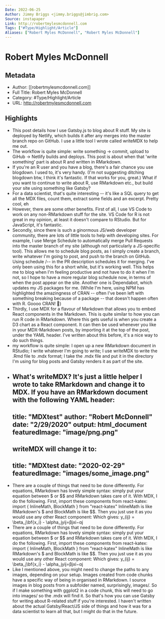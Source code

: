 ```yaml
---
Date: 2022-06-25
Author: Jimmy Briggs <jimmy.briggs@jimbrig.com>
Source: instapaper
Link: http://robertmylesmcdonnell.com
Tags: ["#Type/Highlight/Article"]
Aliases: ["Robert Myles McDonnell", "Robert Myles McDonnell"]
---
```

# Robert Myles McDonnell

## Metadata
- Author: [[robertmylesmcdonnell.com]]
- Full Title: Robert Myles McDonnell
- Category: #Type/Highlight/Article
- URL: http://robertmylesmcdonnell.com

## Highlights
- This post details how I use Gatsby.js to blog about R stuff. My site is deployed by Netlify, which builds it after any merges into the master branch repo on GitHub. I use a little tool I wrote called writeMDX to help me out.
- The workflow is quite simple: write something -> commit, upload to GiHub -> Netlify builds and deploys. This post is about when that 'write something' part is about R and written in RMarkdown.
- If you're an R user and you have a blog, there's a fair chance you use blogdown. I used to, it's very handy. (I'm not suggesting ditching blogdown btw, I think it's fantastic. If that works for you, great.) What if you want to continue to write about R, use RMarkdown etc., but build your site using something like Gatsby?
- For a data scientist, that's quite interesting -- it's like a SQL query to get all the MDX files, count them, extract some fields and an excerpt. Pretty cool, eh
- However, there are some other benefits. First of all, I use VS Code to work on any non-RMarkdown stuff for the site. VS Code for R is not great in my opinion, at least it doesn't compare to RStudio. But for JavaScript, it's fantastic.
- Secondly, since there is such a ginormous JS/web developer community, there are lots of little tools to help with developing sites. For example, I use Merge Schedule to automatically merge Pull Requests into the master branch of my site (although not particularly a JS-specific tool). This allows me to schedule blog posts, as I simply create a branch, write whatever I'm going to post, and push to the branch on GitHub. Using schedule /<YEAR>-<MONTH>-<DAY> in the PR description schedules it for merging. I've only been using this for a short while, but it's working well. This helps me to blog when I'm feeling productive and not have to do it when I'm not, so I hope to have a more regular blog schedule now, in terms of when the post appear on the site. Another one is Dependabot, which updates my JS packages for me. (While I'm here, using NPM has highlighted the amazingness of CRAN -- often I've been left with something breaking because of a package -- that doesn't happen often with R. Goooo CRAN! 🥳)
- Thirdly, I use MDX for a flavour of Markdown that allows you to embed React components in the Markdown. This is quite similar to how you can run R code in RMarkdown. Where this gets useful is when you create a D3 chart as a React component. It can then be used whenever you like in your MDX-Markdown posts, by importing it at the top of the post, under the YAML header. I've written about this before, it's a nice way to do such things.
- my workflow is quite simple:
  I open up a new RMarkdown document in RStudio;
  I write whatever I'm going to write;
  I use writeMDX to write the .Rmd file to .mdx format;
  I take the .mdx file and put it in the directory I'm using for blog posts and Gatsby renders it as part of the site.
- What's writeMDX? It's just a little helper I wrote to take RMarkdown and change it to MDX. If you have an RMarkdown document with the following YAML header:
  ---
  title: "MDXtest"
  author: "Robert McDonnell"
  date: "2/29/2020"
  output: html_document
  featuredImage: "image/png.png"
  ---
  writeMDX will change it to:
  ---
  title: "MDXtest
  date: "2020-02-29"
  featuredImage: "images/some_image.png"
  ---
- There are a couple of things that need to be done differently. For equations, RMarkdown has lovely simple syntax: simply put your equation between $ or $$ and RMarkdown takes care of it. With MDX, I do the following. First, import these components from react-katex:
  import { InlineMath, BlockMath } from "react-katex"
  InlineMath is like RMarkdown's $ and BlockMath is like $$. Then you just use it as you would use any other React component:
  <BlockMath math="y_{ij} = \beta_j\bf{x_i} - \alpha_j" />
  Which gives:
  y_{ij} = \beta_j\bf{x_i} - \alpha_jyij​=βj​xi​−αj
- There are a couple of things that need to be done differently. For equations, RMarkdown has lovely simple syntax: simply put your equation between $ or $$ and RMarkdown takes care of it. With MDX, I do the following. First, import these components from react-katex:
  import { InlineMath, BlockMath } from "react-katex"
  InlineMath is like RMarkdown's $ and BlockMath is like $$. Then you just use it as you would use any other React component:
  <BlockMath math="y_{ij} = \beta_j\bf{x_i} - \alpha_j" />
  Which gives:
  y_{ij} = \beta_j\bf{x_i} - \alpha_jyij​=βj​xi​−αj
- Like I mentioned above, you might need to change the paths to any images, depending on your setup. Images created from code chunks have a specific way of being in organised in RMarkdown. I source images in blog posts from a subfolder named, surprisingly, images/. So if I make something with ggplot2 in a code chunk, this will need to go into images/ so the .mdx will find it.
  So that's how you can use Gatsby for writing about R-related stuff if you're interested. I haven't written about the actual Gatsby/React/JS side of things and how it was for a data scientist to learn all that, but I might do that in the future.
